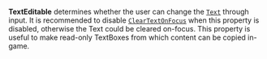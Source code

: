 **TextEditable** determines whether the user can change the
[`Text`](https://create.roblox.com/docs/reference/engine/classes/TextBox#Text) through input. It is recommended to disable
[`ClearTextOnFocus`](https://create.roblox.com/docs/reference/engine/classes/TextBox#ClearTextOnFocus) when this property is
disabled, otherwise the Text could be cleared on-focus. This property is
useful to make read-only TextBoxes from which content can be copied
in-game.